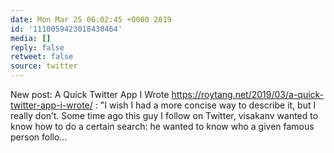 ```yaml
---
date: Mon Mar 25 06:02:45 +0000 2019
id: '1110059423018430464'
media: []
reply: false
retweet: false
source: twitter
---
```


New post: A Quick Twitter App I Wrote https://roytang.net/2019/03/a-quick-twitter-app-i-wrote/ : "I wish I had a more concise way to describe it, but I really don’t.
Some time ago this guy I follow on Twitter, visakanv wanted to know how to do a certain search: he wanted to know who a given famous person follo…